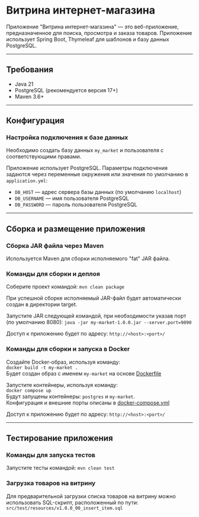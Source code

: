 # Витрина интернет-магазина

Приложение "Витрина интернет-магазина" — это веб-приложение, предназначенное для поиска, просмотра и заказа товаров. 
Приложение использует Spring Boot, Thymeleaf для шаблонов и базу данных PostgreSQL.

---

## Требования

- Java 21
- PostgreSQL (рекомендуется версия 17+)
- Maven 3.6+

---

## Конфигурация

### Настройка подключения к базе данных

Необходимо создать базу данных `my_market` и пользователя с соответствующими правами.

Приложение использует PostgreSQL. Параметры подключения задаются через переменные окружения или значения по умолчанию в `application.yml`:
- `DB_HOST` — адрес сервера базы данных (по умолчанию `localhost`)
- `DB_USERNAME` — имя пользователя PostgreSQL
- `DB_PASSWORD` — пароль пользователя PostgreSQL

---

## Сборка и размещение приложения

### Сборка JAR файла через Maven

Используется Maven для сборки исполняемого "fat" JAR файла.

### Команды для сборки и деплоя
Соберите проект командой:
`mvn clean package`

При успешной сборке исполняемый JAR-файл будет автоматически создан в директории target.

Запустите JAR следующей командой, при необходимости указав порт (по умолчанию 8080):
`java -jar my-market-1.0.0.jar --server.port=9090`

Доступ к приложению будет по адресу:
`http://<host>:<port>/`

### Команды для сборки и запуска в Docker
Создайте Docker-образ, используя команду:  
`docker build -t my-market .`  
Будет создан образ с именем `my-market` на основе [Dockerfile](./Dockerfile)

Запустите контейнеры, используя команду:  
`docker compose up`  
Будут запущены контейнеры: `postgres` и `my-market`.  
Конфигурация и внешние порты описаны в [docker-compose.yml](./docker-compose.yml)

Доступ к приложению будет по адресу:
`http://<host>:<port>/`

---

## Тестирование приложения

### Команды для запуска тестов
Запустите тесты командой:
`mvn clean test`

### Загрузка товаров на витрину
Для предварительной загрузки списка товаров на витрину можно использовать SQL-скрипт, расположенный по пути:
`src/test/resources/v1.0.0_00_insert_item.sql`
